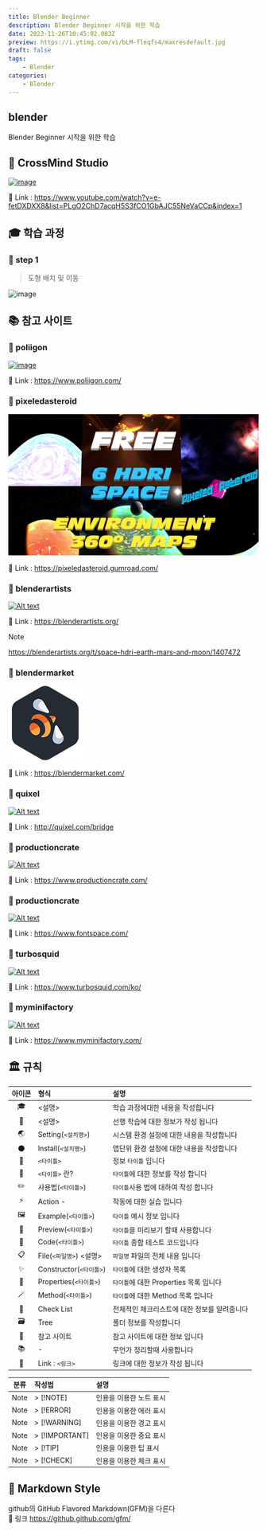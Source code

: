 ```yaml
---
title: Blender Beginner
description: Blender Beginner 시작을 위한 학습
date: 2023-11-26T10:45:02.083Z
preview: https://i.ytimg.com/vi/bLM-fleqfs4/maxresdefault.jpg
draft: false
tags:
    - Blender
categories:
    - Blender
---
```


## blender

Blender Beginner 시작을 위한 학습

## 🚀 CrossMind Studio

[![image](https://i.ytimg.com/vi/e-fetDXDXX8/maxresdefault.jpg)](https://www.youtube.com/watch?v=e-fetDXDXX8&list=PLgO2ChD7acqH5S3fCO1GbAJC55NeVaCCp&index=1)

🔗 Link : <https://www.youtube.com/watch?v=e-fetDXDXX8&list=PLgO2ChD7acqH5S3fCO1GbAJC55NeVaCCp&index=1>

## 🎓 학습 과정

### 📝 step 1

> 도형 배치 및 이동

![image](step_1/step_1.png)

## 📚 참고 사이트

### 🚀 poliigon

[![image](https://cdn.poliigon.com/images/poliigon-opengraph.jpg)](https://www.poliigon.com/)

🔗 Link : <https://www.poliigon.com/>

### 🚀 pixeledasteroid

[![Alt text](./assets/pixeledasteroid.png)](https://pixeledasteroid.gumroad.com/)

🔗 Link : <https://pixeledasteroid.gumroad.com/>

### 🚀 blenderartists

[![Alt text](https://blenderartists.org/uploads/default/original/4X/2/7/3/273df5ae1a7ae2965e44a3fa7e1e82c6df8df8be.jpeg)](https://blenderartists.org/)

🔗 Link : <https://blenderartists.org/>

> [!NOTE]
> <https://blenderartists.org/t/space-hdri-earth-mars-and-moon/1407472>

### 🚀 blendermarket

[![Alt text](./assets/black_bee.png)](https://blendermarket.com/)

🔗 Link : <https://blendermarket.com/>


### 🚀 quixel

[![Alt text](https://cdn.quixel.com/quixel/thumbs/page-thumb-quixel.jpg)](http://quixel.com/bridge)

🔗 Link : <http://quixel.com/bridge>

### 🚀 productioncrate

[![Alt text](https://cdn.staticcrate.com/pages/ProductionCrate_Share_Graphic_FootageCrate_NoText.jpg)](https://www.productioncrate.com/)

🔗 Link : <https://www.productioncrate.com/>



### 🚀 productioncrate

[![Alt text](https://s3-us-west-1.amazonaws.com/images.fontspace.com/static/fontspace-all-new-1500x1500.jpg)](https://www.fontspace.com/)

🔗 Link : <https://www.fontspace.com/>

### 🚀 turbosquid

[![Alt text](https://static.turbosquid.com/SiteFiles/Home/FeaturedImage/abandoned_airport_by_scansmatter_the-real-1.jpg)](https://www.turbosquid.com/ko/)

🔗 Link : <https://www.turbosquid.com/ko/>

### 🚀 myminifactory

[![Alt text](https://static.myminifactory.com/images/myminifactory-homepage.png?v152)](https://www.myminifactory.com/)

🔗 Link : <https://www.myminifactory.com/>


## 🏛️ 규칙

| 아이콘 |  형식 | 설명 |
| :-: | :-- | :-- |
| 🎓 | <설명> | 학습 과정에대한 내용을 작성힙니다 |
| 📖 | <설명> | 선행 학습에 대한 정보가 작성 됩니다 |
| 🌏 | Setting(`<설치명>`) | 시스템 환경 설정에 대한 내용을 작성합니다 |
| 🌑 | Install(`<설치명>`) | 앱단위 환경 설정에 대한 내용을 작성합니다 |
| 📔 | `<타이틀>` | 정보 `타이틀` 입니다 |
| 📝 | `<타이틀>` 란? | `타이틀`에 대한 정보를 작성 합니다 |
| ✏️ | 사용법(`<타이틀>`) | `타이틀`사용 법에 대하여 작성 합니다 |
| ⚡️ | Action - | 작동에 대한 실습 입니다 |
| 🖼️ | Example(`<타이틀>`) | `타이틀` 예시 정보 입니다 |
| 👀 | Preview(`<타이틀>`) | `타이틀`을 미리보기 할때 사용합니다 |
| 🍝 | Code(`<타이틀>`) | `타이틀` 종합 테스트 코드입니다 |
| 📋 | File(`<파일명>`) <설명> | `파일명` 파일의 전체 내용 입니다 |
| ✨ | Constructor(`<타이틀>`) | `타이틀`에 대한 생성자 목록 |
| 🎩 | Properties(`<타이틀>`) | `타이틀`에 대한 Properties 목록 입니다 |
| 🪄 | Method(`<타이틀>`) | `타이틀`에 대한 Method 목록 입니다 |
| 📌 | Check List | 전체적인 체크리스트에 대한 정보를 알려줍니다 |
| 🗃️ | Tree | 폴더 정보를 작성합니다 |
| 🚀 | 참고 사이트 | 참고 사이트에 대한 정보 입니다 |
| 📚 | - | 무언가 정리할때 사용합니다 |
| 🔗 | Link : `<링크>` | 링크에 대한 정보가 작성 됩니다 |

| 분류 | 작성법 | 설명 |
| :-: | :-- | :-- |
| Note | > [!NOTE] | 인용을 이용한 노트 표시 |
| Note | > [!ERROR] | 인용을 이용한 에러 표시 |
| Note | > [!WARNING] | 인용을 이용한 경고 표시 |
| Note | > [!IMPORTANT] | 인용을 이용한 중요 표시 |
| Note | > [!TIP] | 인용을 이용한 팁 표시 |
| Note | > [!CHECK] | 인용을 이용한 체크 표시 |

## 🎨 Markdown Style

github의 GitHub Flavored Markdown(GFM)을 다른다  
🔗 링크 <https://github.github.com/gfm/>

